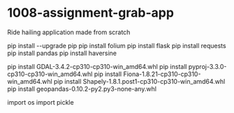 # 1008-assignment-grab-app
Ride hailing application made from scratch

pip install --upgrade pip
pip install folium
pip install flask
pip install requests
pip install pandas
pip install haversine

pip install GDAL-3.4.2-cp310-cp310-win_amd64.whl
pip install pyproj-3.3.0-cp310-cp310-win_amd64.whl
pip install Fiona-1.8.21-cp310-cp310-win_amd64.whl
pip install Shapely-1.8.1.post1-cp310-cp310-win_amd64.whl
pip install geopandas-0.10.2-py2.py3-none-any.whl

import os
import pickle